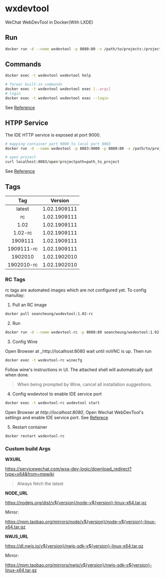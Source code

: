# wxdevtool

WeChat WebDevTool in Docker(With LXDE)

## Run

```bash
docker run -d --name wxdevtool -p 8080:80 -v /path/to/projects:/projects seancheung/wxdevtool:latest
```

## Commands

```bash
docker exec -t wxdevtool wxdevtool help

# forwar built-in commands
docker exec -t wxdevtool wxdevtool exec [..args]
# login
docker exec -t wxdevtool wxdevtool exec --login
```

See [Reference](https://developers.weixin.qq.com/miniprogram/dev/devtools/cli.html)

## HTPP Service

The IDE HTTP service is exposed at port 9000.

```bash
# mapping container port 9000 to local port 8083
docker run -d --name wxdevtool -p 8083:9000 -p 8080:80 -v /path/to/projects:/projects seancheung/wxdevtool:latest

# open project
curl localhost:8083/open?projectpath=path_to_project
```

See [Reference](https://developers.weixin.qq.com/miniprogram/dev/devtools/http.html)

## Tags

|  Tag   |   Version    |
| :----: | :----------: |
| latest |    1.02.1909111    |
| rc |    1.02.1909111    |
|  1.02  | 1.02.1909111 |
|  1.02-rc  | 1.02.1909111 |
|  1909111  | 1.02.1909111 |
|  1909111-rc  | 1.02.1909111 |
|  1902010  | 1.02.1902010 |
|  1902010-rc  | 1.02.1902010 |

### RC Tags

rc tags are automated images which are not configured yet. To config manullay:

1. Pull an RC image

```bash
docker pull seancheung/wxdevtool:1.02-rc
```

2. Run

```bash
docker run -d --name wxdevtool-rc -p 8080:80 seancheung/wxdevtool:1.02-rc
```

3. Config Wine

Open Browser at _http://localhost:8080 wait until noVNC is up. Then run

```bash
docker exec -t wxdevtool-rc winecfg
```

Follow wine's instructions in UI. The attached shell will automatically quit when done.

> When being prompted by Wine, cancel all installation suggestions.

4. Config wxdevtool to enable IDE service port

```bash
docker exec -t wxdevtool-rc wxdevtool start
```

Open Browser at _http://localhost:8080_, Open Wechat WebDevTool's settings and enable IDE service port. See [Referece](https://developers.weixin.qq.com/miniprogram/dev/devtools/cli.html)

5. Restart container

```bash
docker restart wxdevtool-rc
```

### Custom build Args

**WXURL**

https://servicewechat.com/wxa-dev-logic/download_redirect?type=x64&from=mpwiki

> Always fetch the latest

**NODE_URL**

https://nodejs.org/dist/v${version}/node-v${version}-linux-x64.tar.gz

Mirror:

https://npm.taobao.org/mirrors/node/v${version}/node-v${version}-linux-x64.tar.gz

**NWJS_URL**

https://dl.nwjs.io/v${version}/nwjs-sdk-v${version}-linux-x64.tar.gz

Mirror:

https://npm.taobao.org/mirrors/nwjs/v${version}/nwjs-sdk-v${version}-linux-x64.tar.gz
